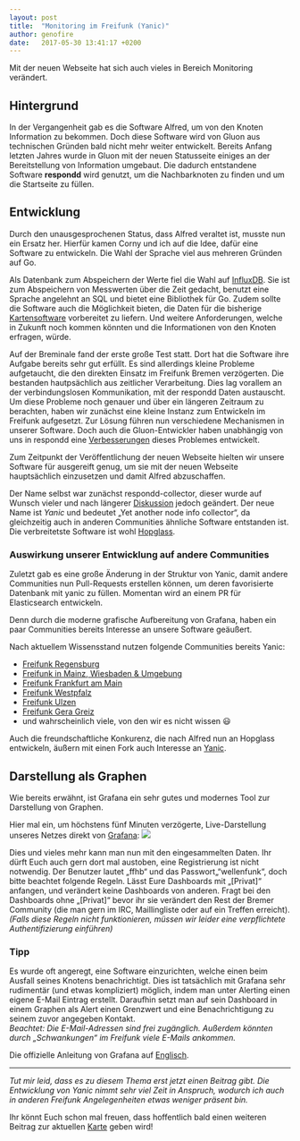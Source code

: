 ```yaml
---
layout: post
title:  "Monitoring im Freifunk (Yanic)"
author: genofire
date:   2017-05-30 13:41:17 +0200
---
```

Mit der neuen Webseite hat sich auch vieles in Bereich Monitoring verändert.


## Hintergrund
In der Vergangenheit gab es die Software Alfred, um von den Knoten Information zu bekommen.
Doch diese Software wird von Gluon aus technischen Gründen bald nicht mehr weiter entwickelt.
Bereits Anfang letzten Jahres wurde in Gluon mit der neuen Statusseite einiges an der Bereitstellung von Information umgebaut.
Die dadurch entstandene Software **respondd** wird genutzt, um die Nachbarknoten zu finden und um die Startseite zu füllen.


## Entwicklung
Durch den unausgesprochenen Status, dass Alfred veraltet ist, musste nun ein Ersatz her.
Hierfür kamen Corny und ich auf die Idee, dafür eine Software zu entwickeln.
Die Wahl der Sprache viel aus mehreren Gründen auf Go.

Als Datenbank zum Abspeichern der Werte fiel die Wahl auf [InfluxDB](https://docs.influxdata.com/influxdb/latest/).
Sie ist zum Abspeichern von Messwerten über die Zeit gedacht, benutzt eine Sprache angelehnt an SQL und bietet eine Bibliothek für Go.
Zudem sollte die Software auch die Möglichkeit bieten, die Daten für die bisherige [Kartensoftware](https://github.com/ffnord/meshviewer) vorbereitet zu liefern.
Und weitere Anforderungen, welche in Zukunft noch kommen könnten und die Informationen von den Knoten erfragen, würde.

Auf der Breminale fand der erste große Test statt.
Dort hat die Software ihre Aufgabe bereits sehr gut erfüllt.
Es sind allerdings kleine Probleme aufgetaucht, die den direkten Einsatz im Freifunk Bremen verzögerten.
Die bestanden hautpsächlich aus zeitlicher Verarbeitung.
Dies lag vorallem an der verbindungslosen Kommunikation, mit der respondd Daten austauscht.
Um diese Probleme noch genauer und über ein längeren Zeitraum zu berachten, haben wir zunächst eine kleine Instanz zum Entwickeln im Freifunk aufgesetzt.
Zur Lösung führen nun verschiedene Mechanismen in unserer Software.
Doch auch die Gluon-Entwickler haben unabhängig von uns in respondd eine [Verbesserungen](https://github.com/freifunk-gluon/packages/pull/140) dieses Problemes entwickelt.

Zum Zeitpunkt der Veröffentlichung der neuen Webseite hielten wir unsere Software für ausgereift genug, um sie mit der neuen Webseite hauptsächlich einzusetzen und damit Alfred abzuschaffen.


Der Name selbst war zunächst respondd-collector, dieser wurde auf Wunsch vieler und nach längerer [Diskussion](https://github.com/FreifunkBremen/yanic/issues/24) jedoch geändert.
Der neue Name ist *Yanic* und bedeutet „Yet another node info collector“, da gleichzeitig auch in anderen Communities ähnliche Software entstanden ist.
Die verbreitetste Software ist wohl [Hopglass](https://github.com/hopglass).


### Auswirkung unserer Entwicklung auf andere Communities
Zuletzt gab es eine große Änderung in der Struktur von Yanic,
damit andere Communities nun Pull-Requests erstellen können,
um deren favorisierte Datenbank mit yanic zu füllen.
Momentan wird an einem PR für Elasticsearch entwickeln.

Denn durch die moderne grafische Aufbereitung von Grafana,
haben ein paar Communities bereits Interesse an unsere Software geäußert.

Nach aktuellem Wissensstand nutzen folgende Communities bereits Yanic:
- [Freifunk Regensburg](https://regensburg.freifunk.net/meshviewer/)
- [Freifunk in Mainz, Wiesbaden & Umgebung](https://blog.freifunk-mainz.de/tag/karte/)
- [Freifunk Frankfurt am Main](https://ffm.freifunk.net/2017/05/10/wartungsarbeiten-beendet/)
- [Freifunk Westpfalz](https://stats.freifunk-westpfalz.de/)
- [Freifunk Ulzen](https://www.freifunk-uelzen.de/2017/05/06/kartenserver/)
- [Freifunk Gera Greiz](https://www.freifunk-gera-greiz.de/grafana/dashboard/db/knoten-statistik)
- und wahrscheinlich viele, von den wir es nicht wissen 😃

Auch die freundschaftliche Konkurenz, die nach Alfred nun an Hopglass entwickeln,
äußern mit einen Fork auch Interesse an [Yanic](https://github.com/hopglass/yanic).

## Darstellung als Graphen
Wie bereits erwähnt, ist Grafana ein sehr gutes und modernes Tool zur Darstellung von Graphen.

Hier mal ein, um höchstens fünf Minuten verzögerte, Live-Darstellung unseres Netzes direkt von [Grafana](https://grafana.bremen.freifunk.net/):
<img src="https://grafana.bremen.freifunk.net/render/dashboard-solo/db/globals?panelId=2&orgId=1&from=now-23h&to=now&width=1000&height=500&theme=light"/>

Dies und vieles mehr kann man nun mit den eingesammelten Daten. Ihr dürft Euch auch gern dort mal austoben, eine Registrierung ist nicht notwendig. Der Benutzer lautet „ffhb“ und das Passwort„“wellenfunk“, doch bitte beachtet folgende Regeln.
Lässt Eure Dashboards mit „[Privat]“ anfangen, und verändert keine Dashboards von anderen. Fragt bei den Dashboards ohne „[Privat]“ bevor ihr sie verändert den Rest der Bremer Community (die man gern im IRC, Maillingliste oder auf ein Treffen erreicht).<br/>
*(Falls diese Regeln nicht funktionieren, müssen wir leider eine verpflichtete Authentifizierung einführen)*

### Tipp
Es wurde oft angeregt, eine Software einzurichten, welche einen beim Ausfall seines Knotens benachrichtigt.
Dies ist tatsächlich mit Grafana sehr rudimentär (und etwas kompliziert) möglich,
indem man unter Alerting einen eigene E-Mail Eintrag erstellt.
Daraufhin setzt man auf sein Dashboard in einem Graphen als Alert einen Grenzwert und eine Benachrichtigung zu seinem zuvor angegeben Kontakt.<br/>
*Beachtet: Die E-Mail-Adressen sind frei zugänglich. Außerdem könnten durch „Schwankungen“ im Freifunk viele E-Mails ankommen.*

Die offizielle Anleitung von Grafana auf [Englisch](http://docs.grafana.org/alerting/rules/).

---
*Tut mir leid, dass es zu diesem Thema erst jetzt einen Beitrag gibt.
Die Entwicklung von Yanic nimmt sehr viel Zeit in Anspruch, wodurch ich auch in anderen Freifunk Angelegenheiten etwas weniger präsent bin.*

Ihr könnt Euch schon mal freuen, dass hoffentlich bald einen weiteren Beitrag zur aktuellen [Karte](https://map.bremen.freifunk.net) geben wird!
